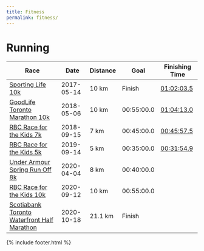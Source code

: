 ```yaml
---
title: Fitness
permalink: fitness/
---
```


# Running

| Race | Date | Distance | Goal | Finishing Time |
|------|------|----------|------|----------------|
| [Sporting Life 10k](http://www.sportinglife10k.ca/) | 2017-05-14 | 10 km | Finish | [01:02:03.5](https://www.sportstats.ca/display-results.xhtml?raceid=43449&bib=15274) |
| [GoodLife Toronto Marathon 10k](http://www.torontomarathon.com/races/10k-run/) | 2018-05-06 | 10 km | 00:55:00.0 | [01:04:13.0](https://www.sportstats.ca/display-results.xhtml?raceid=93240&bib=10225) |
| [RBC Race for the Kids 7k](http://www.rbcraceforthekids.ca/) | 2018-09-15 | 7 km | 00:45:00.0 | [00:45:57.5](https://www.sportstats.ca/display-results.xhtml?raceid=94305&bib=731) |
| [RBC Race for the Kids 5k](http://www.rbcraceforthekids.ca/) | 2019-09-14 | 5 km | 00:35:00.0 | [00:31:54.9](https://www.sportstats.ca/display-results.xhtml?raceid=101622&bib=191) |
| [Under Armour Spring Run Off 8k](https://canadarunningseries.com/race-roster-spring-run-off/) | 2020-04-04 | 8 km | 00:40:00.0 | |
| [RBC Race for the Kids 10k](http://www.rbcraceforthekids.ca/) | 2020-09-12 | 10 km | 00:55:00.0 |  |
| [Scotiabank Toronto Waterfront Half Marathon](http://www.torontowaterfrontmarathon.com/event-info/half-marathon/) | 2020-10-18 | 21.1 km | Finish | |

{% include footer.html %}
